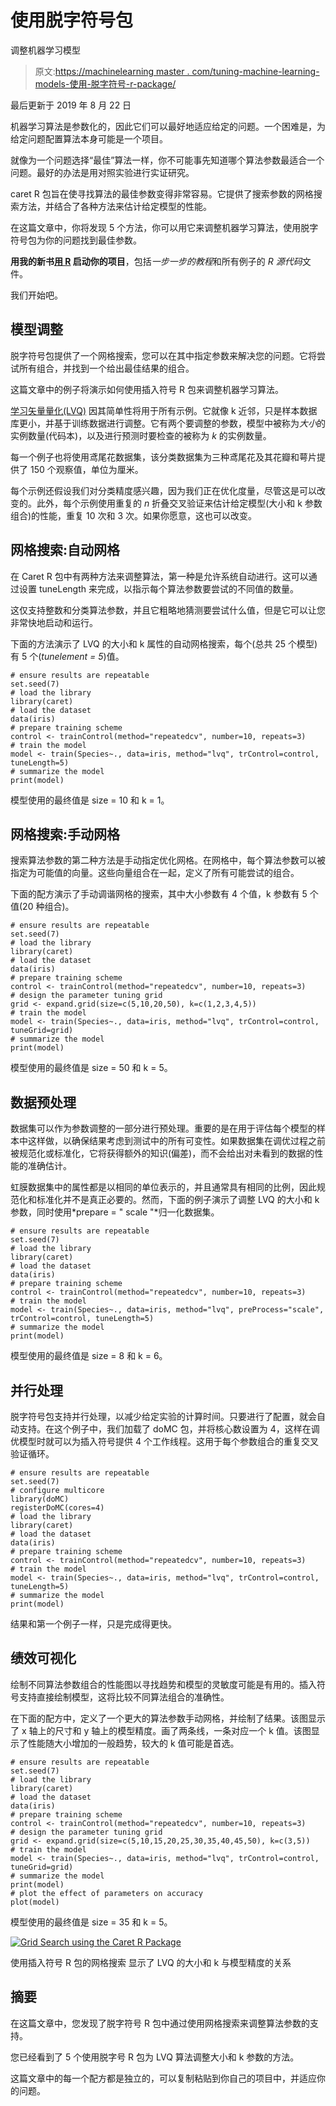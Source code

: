 # 使用脱字符号包

调整机器学习模型

> 原文:[https://machinelearning master . com/tuning-machine-learning-models-使用-脱字符号-r-package/](https://machinelearningmastery.com/tuning-machine-learning-models-using-the-caret-r-package/)

最后更新于 2019 年 8 月 22 日

机器学习算法是参数化的，因此它们可以最好地适应给定的问题。一个困难是，为给定问题配置算法本身可能是一个项目。

就像为一个问题选择“最佳”算法一样，你不可能事先知道哪个算法参数最适合一个问题。最好的办法是用对照实验进行实证研究。

caret R 包旨在使寻找算法的最佳参数变得非常容易。它提供了搜索参数的网格搜索方法，并结合了各种方法来估计给定模型的性能。

在这篇文章中，你将发现 5 个方法，你可以用它来调整机器学习算法，使用脱字符号包为你的问题找到最佳参数。

**用我的新书[用 R](https://machinelearningmastery.com/machine-learning-with-r/) 启动你的项目**，包括*一步一步的教程*和所有例子的 *R 源代码*文件。

我们开始吧。

## 模型调整

脱字符号包提供了一个网格搜索，您可以在其中指定参数来解决您的问题。它将尝试所有组合，并找到一个给出最佳结果的组合。

这篇文章中的例子将演示如何使用插入符号 R 包来调整机器学习算法。

[学习矢量量化(LVQ)](https://machinelearningmastery.com/learning-vector-quantization-for-machine-learning/) 因其简单性将用于所有示例。它就像 k 近邻，只是样本数据库更小，并基于训练数据进行调整。它有两个要调整的参数，模型中被称为*大小*的实例数量(代码本)，以及进行预测时要检查的被称为 *k* 的实例数量。

每一个例子也将使用鸢尾花数据集，该分类数据集为三种鸢尾花及其花瓣和萼片提供了 150 个观察值，单位为厘米。

每个示例还假设我们对分类精度感兴趣，因为我们正在优化度量，尽管这是可以改变的。此外，每个示例使用重复的 *n* 折叠交叉验证来估计给定模型(大小和 k 参数组合)的性能，重复 10 次和 3 次。如果你愿意，这也可以改变。

## 网格搜索:自动网格

在 Caret R 包中有两种方法来调整算法，第一种是允许系统自动进行。这可以通过设置 tuneLength 来完成，以指示每个算法参数要尝试的不同值的数量。

这仅支持整数和分类算法参数，并且它粗略地猜测要尝试什么值，但是它可以让您非常快地启动和运行。

下面的方法演示了 LVQ 的大小和 k 属性的自动网格搜索，每个(总共 25 个模型)有 5 个(*tunelement = 5*)值。

```
# ensure results are repeatable
set.seed(7)
# load the library
library(caret)
# load the dataset
data(iris)
# prepare training scheme
control <- trainControl(method="repeatedcv", number=10, repeats=3)
# train the model
model <- train(Species~., data=iris, method="lvq", trControl=control, tuneLength=5)
# summarize the model
print(model)
```

模型使用的最终值是 size = 10 和 k = 1。

## 网格搜索:手动网格

搜索算法参数的第二种方法是手动指定优化网格。在网格中，每个算法参数可以被指定为可能值的向量。这些向量组合在一起，定义了所有可能尝试的组合。

下面的配方演示了手动调谐网格的搜索，其中大小参数有 4 个值，k 参数有 5 个值(20 种组合)。

```
# ensure results are repeatable
set.seed(7)
# load the library
library(caret)
# load the dataset
data(iris)
# prepare training scheme
control <- trainControl(method="repeatedcv", number=10, repeats=3)
# design the parameter tuning grid
grid <- expand.grid(size=c(5,10,20,50), k=c(1,2,3,4,5))
# train the model
model <- train(Species~., data=iris, method="lvq", trControl=control, tuneGrid=grid)
# summarize the model
print(model)
```

模型使用的最终值是 size = 50 和 k = 5。

## 数据预处理

数据集可以作为参数调整的一部分进行预处理。重要的是在用于评估每个模型的样本中这样做，以确保结果考虑到测试中的所有可变性。如果数据集在调优过程之前被规范化或标准化，它将获得额外的知识(偏差)，而不会给出对未看到的数据的性能的准确估计。

虹膜数据集中的属性都是以相同的单位表示的，并且通常具有相同的比例，因此规范化和标准化并不是真正必要的。然而，下面的例子演示了调整 LVQ 的大小和 k 参数，同时使用*prepare = " scale "*归一化数据集。

```
# ensure results are repeatable
set.seed(7)
# load the library
library(caret)
# load the dataset
data(iris)
# prepare training scheme
control <- trainControl(method="repeatedcv", number=10, repeats=3)
# train the model
model <- train(Species~., data=iris, method="lvq", preProcess="scale", trControl=control, tuneLength=5)
# summarize the model
print(model)
```

模型使用的最终值是 size = 8 和 k = 6。

## 并行处理

脱字符号包支持并行处理，以减少给定实验的计算时间。只要进行了配置，就会自动支持。在这个例子中，我们加载了 doMC 包，并将核心数设置为 4，这样在调优模型时就可以为插入符号提供 4 个工作线程。这用于每个参数组合的重复交叉验证循环。

```
# ensure results are repeatable
set.seed(7)
# configure multicore
library(doMC)
registerDoMC(cores=4)
# load the library
library(caret)
# load the dataset
data(iris)
# prepare training scheme
control <- trainControl(method="repeatedcv", number=10, repeats=3)
# train the model
model <- train(Species~., data=iris, method="lvq", trControl=control, tuneLength=5)
# summarize the model
print(model)
```

结果和第一个例子一样，只是完成得更快。

## 绩效可视化

绘制不同算法参数组合的性能图以寻找趋势和模型的灵敏度可能是有用的。插入符号支持直接绘制模型，这将比较不同算法组合的准确性。

在下面的配方中，定义了一个更大的算法参数手动网格，并绘制了结果。该图显示了 x 轴上的尺寸和 y 轴上的模型精度。画了两条线，一条对应一个 k 值。该图显示了性能随大小增加的一般趋势，较大的 k 值可能是首选。

```
# ensure results are repeatable
set.seed(7)
# load the library
library(caret)
# load the dataset
data(iris)
# prepare training scheme
control <- trainControl(method="repeatedcv", number=10, repeats=3)
# design the parameter tuning grid
grid <- expand.grid(size=c(5,10,15,20,25,30,35,40,45,50), k=c(3,5))
# train the model
model <- train(Species~., data=iris, method="lvq", trControl=control, tuneGrid=grid)
# summarize the model
print(model)
# plot the effect of parameters on accuracy
plot(model)
```

模型使用的最终值是 size = 35 和 k = 5。

[![Grid Search using the Caret R Package](img/f6f848415da26f8a8dda7c8fd8224f7a.png)](https://machinelearningmastery.com/wp-content/uploads/2014/09/size-vs-k.png)

使用插入符号 R 包的网格搜索
显示了 LVQ 的大小和 k 与模型精度的关系

## 摘要

在这篇文章中，您发现了脱字符号 R 包中通过使用网格搜索来调整算法参数的支持。

您已经看到了 5 个使用脱字号 R 包为 LVQ 算法调整大小和 k 参数的方法。

这篇文章中的每一个配方都是独立的，可以复制粘贴到你自己的项目中，并适应你的问题。